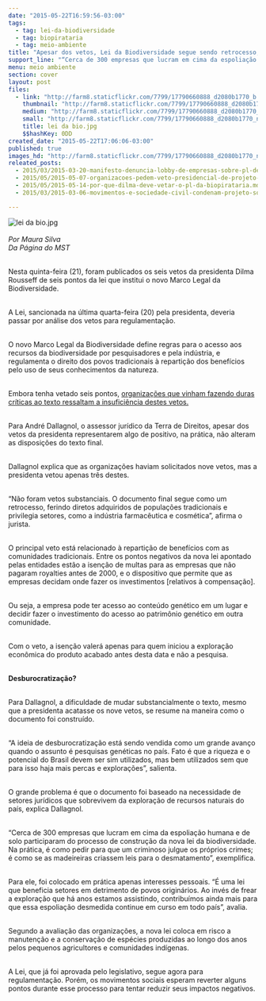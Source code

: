 ```yaml
---
date: "2015-05-22T16:59:56-03:00"
tags:
  - tag: lei-da-biodiversidade
  - tag: biopirataria
  - tag: meio-ambiente
title: "Apesar dos vetos, Lei da Biodiversidade segue sendo retrocesso, afirma especialista"
support_line: "“Cerca de 300 empresas que lucram em cima da espoliação humana e de solo participaram do processo de construção da nova lei da biodiversidade\", explica André Dallagnol"
menu: meio ambiente
section: cover
layout: post
files:
  - link: "http://farm8.staticflickr.com/7799/17790660888_d2080b1770_b.jpg"
    thumbnail: "http://farm8.staticflickr.com/7799/17790660888_d2080b1770_t.jpg"
    medium: "http://farm8.staticflickr.com/7799/17790660888_d2080b1770_z.jpg"
    small: "http://farm8.staticflickr.com/7799/17790660888_d2080b1770_n.jpg"
    title: lei da bio.jpg
    $$hashKey: 0DD
created_date: "2015-05-22T17:06:06-03:00"
published: true
images_hd: "http://farm8.staticflickr.com/7799/17790660888_d2080b1770_n.jpg"
releated_posts:
  - 2015/03/2015-03-20-manifesto-denuncia-lobby-de-empresas-sobre-pl-de-recursos-geneticos.md
  - 2015/05/2015-05-07-organizacoes-pedem-veto-presidencial-de-projeto-de-lei-da-biopirataria.md
  - 2015/05/2015-05-14-por-que-dilma-deve-vetar-o-pl-da-biopirataria.md
  - 2015/03/2015-03-06-movimentos-e-sociedade-civil-condenam-projeto-sobre-recursos-geneticos.md

---
```

<p><img alt="lei da bio.jpg" src="http://farm8.staticflickr.com/7799/17790660888_d2080b1770_b.jpg" /><br />
<br />
<em>Por Maura Silva<br />
Da P&aacute;gina do MST</em></p>

<p><br />
Nesta quinta-feira (21), foram publicados os seis vetos da presidenta Dilma Rousseff de seis pontos da lei que institui o novo Marco Legal da Biodiversidade.</p>

<p><br />
A Lei, sancionada na &uacute;ltima quarta-feira (20) pela presidenta, deveria passar por an&aacute;lise dos vetos para regulamenta&ccedil;&atilde;o.</p>

<p><br />
O novo Marco Legal da Biodiversidade define regras para o acesso aos recursos da biodiversidade por pesquisadores e pela ind&uacute;stria, e regulamenta o direito dos povos tradicionais &agrave; reparti&ccedil;&atilde;o dos benef&iacute;cios pelo uso de seus conhecimentos da natureza.</p>

<p><br />
Embora tenha vetado seis pontos, <a href="http://www.mst.org.br/2015/05/07/organizacoes-pedem-veto-presidencial-de-projeto-de-lei-da-biopirataria.html" target="_blank">organiza&ccedil;&otilde;es que vinham fazendo duras cr&iacute;ticas ao texto ressaltam a insufici&ecirc;ncia destes vetos.</a></p>

<p><br />
Para Andr&eacute; Dallagnol, o assessor jur&iacute;dico da Terra de Direitos, apesar dos vetos da presidenta representarem algo de positivo, na pr&aacute;tica, n&atilde;o alteram as disposi&ccedil;&otilde;es do texto final.</p>

<p><br />
Dallagnol explica que as organiza&ccedil;&otilde;es haviam solicitados nove vetos, mas a presidenta vetou apenas tr&ecirc;s destes.</p>

<p><br />
&ldquo;N&atilde;o foram vetos substanciais. O documento final segue como um retrocesso, ferindo diretos adquiridos de popula&ccedil;&otilde;es tradicionais e privilegia setores, como a ind&uacute;stria farmac&ecirc;utica e cosm&eacute;tica&rdquo;, afirma o jurista.</p>

<p><br />
O principal veto est&aacute; relacionado &agrave; reparti&ccedil;&atilde;o de benef&iacute;cios com as comunidades tradicionais. Entre os pontos negativos da nova lei apontado pelas entidades est&atilde;o a isen&ccedil;&atilde;o de multas para as empresas que n&atilde;o pagaram royalties antes de 2000, e o dispositivo que permite que as empresas decidam onde fazer os investimentos [relativos &agrave; compensa&ccedil;&atilde;o].</p>

<p><br />
Ou seja, a empresa pode ter acesso ao conte&uacute;do gen&eacute;tico em um lugar e decidir fazer o investimento do acesso ao patrim&ocirc;nio gen&eacute;tico em outra comunidade.</p>

<p><br />
Com o veto, a isen&ccedil;&atilde;o valer&aacute; apenas para quem iniciou a explora&ccedil;&atilde;o econ&ocirc;mica do produto acabado antes desta data e n&atilde;o a pesquisa.</p>

<p><br />
<strong>Desburocratiza&ccedil;&atilde;o?</strong></p>

<p><br />
Para Dallagnol, a dificuldade de mudar substancialmente o texto, mesmo que a presidenta acatasse os nove vetos, se resume na maneira como o documento foi constru&iacute;do.</p>

<p><br />
&ldquo;A ideia de desburocratiza&ccedil;&atilde;o est&aacute; sendo vendida como um grande avan&ccedil;o quando o assunto &eacute; pesquisas gen&eacute;ticas no pa&iacute;s. Fato &eacute; que a riqueza e o potencial do Brasil devem ser sim utilizados, mas bem utilizados sem que para isso haja mais percas e explora&ccedil;&otilde;es&rdquo;, salienta.</p>

<p><br />
O grande problema &eacute; que o documento foi baseado na necessidade de setores jur&iacute;dicos que sobrevivem da explora&ccedil;&atilde;o de recursos naturais do pa&iacute;s, explica Dallagnol.</p>

<p><br />
&ldquo;Cerca de 300 empresas que lucram em cima da espolia&ccedil;&atilde;o humana e de solo participaram do processo de constru&ccedil;&atilde;o da nova lei da biodiversidade. Na pr&aacute;tica, &eacute; como pedir para que um criminoso julgue os pr&oacute;prios crimes; &eacute; como se as madeireiras criassem leis para o desmatamento&rdquo;, exemplifica.</p>

<p><br />
Para ele, foi colocado em pr&aacute;tica apenas interesses pessoais. &ldquo;&Eacute; uma lei que beneficia setores em detrimento de povos origin&aacute;rios. Ao inv&eacute;s de frear a explora&ccedil;&atilde;o que h&aacute; anos estamos assistindo, contribu&iacute;mos ainda mais para que essa espolia&ccedil;&atilde;o desmedida continue em curso em todo pa&iacute;s&rdquo;, avalia.</p>

<p><br />
Segundo a avalia&ccedil;&atilde;o das organiza&ccedil;&otilde;es, a nova lei coloca em risco a manuten&ccedil;&atilde;o e a conserva&ccedil;&atilde;o de esp&eacute;cies produzidas ao longo dos anos pelos pequenos agricultores e comunidades ind&iacute;genas.</p>

<p><br />
A Lei, que j&aacute; foi aprovada pelo legislativo, segue agora para regulamenta&ccedil;&atilde;o. Por&eacute;m, os movimentos sociais esperam reverter alguns pontos durante esse processo para tentar reduzir seus impactos negativos.</p>
